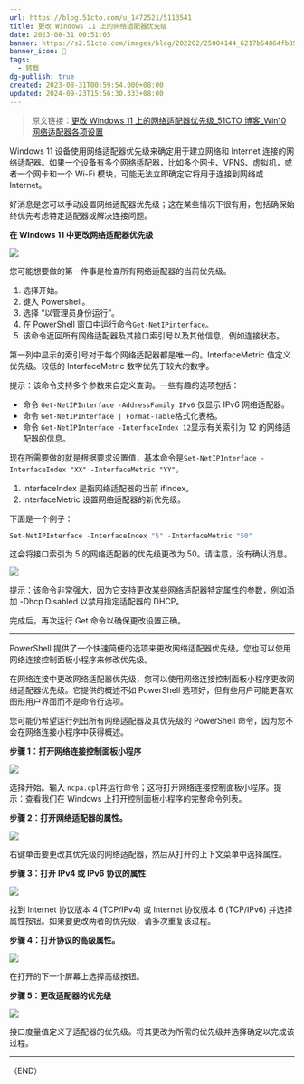```yaml
---
url: https://blog.51cto.com/u_1472521/5113541
title: 更改 Windows 11 上的网络适配器优先级
date: 2023-08-31 00:51:05
banner: https://s2.51cto.com/images/blog/202202/25004144_6217b54864fb858824.png?x-oss-process=image/watermark,size_16,text_QDUxQ1RP5Y2a5a6i,color_FFFFFF,t_30,g_se,x_10,y_10,shadow_20,type_ZmFuZ3poZW5naGVpdGk=/format,webp/resize,m_fixed,w_1184
banner_icon: 🔖
tags:
  - 转载
dg-publish: true
created: 2023-08-31T00:59:54.000+08:00
updated: 2024-09-23T15:56:30.333+08:00
---
```

> 原文链接：[更改 Windows 11 上的网络适配器优先级_51CTO 博客_Win10 网络适配器各项设置]( https://blog.51cto.com/u_1472521/5113541)

Windows 11 设备使用网络适配器优先级来确定用于建立网络和 Internet 连接的网络适配器。如果一个设备有多个网络适配器，比如多个网卡、VPNS、虚拟机，或者一个网卡和一个 Wi-Fi 模块，可能无法立即确定它将用于连接到网络或 Internet。

好消息是您可以手动设置网络适配器优先级；这在某些情况下很有用，包括确保始终优先考虑特定适配器或解决连接问题。

​**在 Windows 11 中更改网络适配器优先级**​

![](../../Z-Others/assets/25004144_6217b54864fb858824.png.webp)

您可能想要做的第一件事是检查所有网络适配器的当前优先级。

1.  选择开始。
2.  键入 Powershell。
3.  选择 “以管理员身份运行”。
4.  在 PowerShell 窗口中运行命令​`​Get-NetIPinterface​`​。
5.  该命令返回所有网络适配器及其接口索引号以及其他信息，例如连接状态。

第一列中显示的索引号对于每个网络适配器都是唯一的。InterfaceMetric 值定义优先级。较低的 InterfaceMetric 数字优先于较大的数字。

提示：该命令支持多个参数来自定义查询。一些有趣的选项包括：
- 命令 ​`​Get-NetIPInterface -AddressFamily IPv6​`​ 仅显示 IPv6 网络适配器。
- 命令 ​`​Get-NetIPInterface | Format-Table​`​ 格式化表格。
- 命令 ​`​Get-NetIPInterface -InterfaceIndex 12​`​ 显示有关索引为 12 的网络适配器的信息。

现在所需要做的就是根据要求设置值，基本命令是 ​`​Set-NetIPInterface -InterfaceIndex "XX" -InterfaceMetric "YY"​`​。

1.  InterfaceIndex 是指网络适配器的当前 ifIndex。
2.  InterfaceMetric 设置网络适配器的新优先级。

下面是一个例子：

```powershell
Set-NetIPInterface -InterfaceIndex "5" -InterfaceMetric "50"
```

这会将接口索引为 5 的网络适配器的优先级更改为 50。请注意，没有确认消息。

![](../../Z-Others/assets/25004144_6217b548a714b65906.png.webp)

提示：该命令非常强大，因为它支持更改某些网络适配器特定属性的参数，例如添加 -Dhcp Disabled 以禁用指定适配器的 DHCP。

完成后，再次运行 Get 命令以确保更改设置正确。

* * *

PowerShell 提供了一个快速简便的选项来更改网络适配器优先级。您也可以使用网络连接控制面板小程序来修改优先级。

在网络连接中更改网络适配器优先级，您可以使用网络连接控制面板小程序更改网络适配器优先级。它提供的概述不如 PowerShell 选项好，但有些用户可能更喜欢图形用户界面而不是命令行选项。

您可能仍希望运行列出所有网络适配器及其优先级的 PowerShell 命令，因为您不会在网络连接小程序中获得概述。

​**步骤 1：打开网络连接控制面板小程序**​

![](../../Z-Others/assets/25004144_6217b548ce2b822704.png.webp)

选择开始。输入 ​`​ncpa.cpl​`​ 并运行命令；这将打开网络连接控制面板小程序。提示：查看我们在 Windows 上打开控制面板小程序的完整命令列表。

​**步骤 2：打开网络适配器的属性。**

![](../../Z-Others/assets/25004144_6217b548e8e5c42243.png.webp)

右键单击要更改其优先级的网络适配器，然后从打开的上下文菜单中选择属性。

​**步骤 3：打开 IPv4 或 IPv6 协议的属性**​

![](../../Z-Others/assets/25004145_6217b54914b3554587.png.webp)

找到 Internet 协议版本 4 (TCP/IPv4) 或 Internet 协议版本 6 (TCP/IPv6) 并选择属性按钮。如果要更改两者的优先级，请多次重复该过程。

​**步骤 4：打开协议的高级属性。​**

![](../../Z-Others/assets/25004145_6217b54937ccb61477.png.webp)

在打开的下一个屏幕上选择高级按钮。

​**步骤 5：更改适配器的优先级**​

![](../../Z-Others/assets/25004145_6217b5495cb2327906.png.webp)

接口度量值定义了适配器的优先级。将其更改为所需的优先级并选择确定以完成该过程。

* * *

（END）